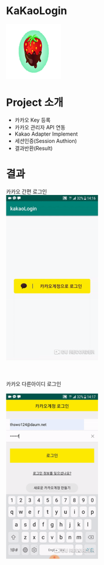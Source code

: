 # KaKaoLogin
<img src="./image/strawberry.png" width="150" height="150"></img>

# Project 소개

* 카카오 Key 등록
* 카카오 관리자 API 연동
* Kakao Adapter Implement
* 세션인증(Session Authion)
* 결과반환(Result)

# 결과
카카오 간편 로그인
<br>
<img src="./image/kakaoSimple.gif" width="250" height="450"></img>  
<br>
<br>
<br>
카카오 다른아이디 로그인  
<br>
<img src="./image/kakaoSpec2.gif" width="250" height="450"></img>
